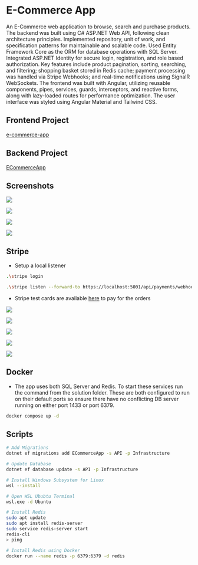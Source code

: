 # E-Commerce App

An E-Commerce web application to browse, search and purchase products. The backend was built using C# ASP.NET Web API, following clean architecture principles. Implemented repository, unit of work, and specification patterns for maintainable and scalable code. Used Entity Framework Core as the ORM for database operations with SQL Server. Integrated ASP.NET Identity for secure login, registration, and role based authorization. Key features include product pagination, sorting, searching, and filtering; shopping basket stored in Redis cache; payment processing was handled via Stripe Webhooks; and real-time notifications using SignalR WebSockets. The frontend was built with Angular, utilizing reusable components, pipes, services, guards, interceptors, and reactive forms, along with lazy-loaded routes for performance optimization. The user interface was styled using Angular Material and Tailwind CSS.


## Frontend Project

[e-commerce-app](https://github.com/pranto1209/e-commerce-app)

## Backend Project

[ECommerceApp](https://github.com/pranto1209/ECommerceApp)


## Screenshots

![](Docs/11.png)

![](Docs/12.png)

![](Docs/13.png)

![](Docs/14.png)


## Stripe

* Setup a local listener

```bash
.\stripe login

.\stripe listen --forward-to https://localhost:5001/api/payments/webhook -e payment_intent.succeeded
```

* Stripe test cards are available [here](https://docs.stripe.com/testing#cards) to pay for the orders

![](Docs/1.png)

![](Docs/2.png)

![](Docs/3.png)

![](Docs/4.png)

![](Docs/5.png)


## Docker

* The app uses both SQL Server and Redis. To start these services run the command from the solution folder. These are both configured to run on their default ports so ensure there have no conflicting DB server running on either port 1433 or port 6379.

```bash
docker compose up -d 
```


## Scripts

```bash
# Add Migrations
dotnet ef migrations add ECommerceApp -s API -p Infrastructure

# Update Database
dotnet ef database update -s API -p Infrastructure

# Install Windows Subsystem for Linux
wsl --install

# Open WSL Ububtu Terminal
wsl.exe -d Ubuntu

# Install Redis
sudo apt update
sudo apt install redis-server
sudo service redis-server start
redis-cli
> ping

# Install Redis using Docker
docker run --name redis -p 6379:6379 -d redis
```
